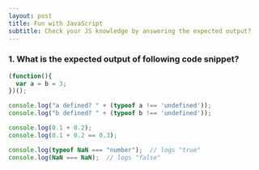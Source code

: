 ```yaml
---
layout: post
title: Fun with JavaScript
subtitle: Check your JS knowledge by answering the expected output?
---
```


### 1. What is the expected output of following code snippet?
```javascript
(function(){
  var a = b = 3;
})();

console.log("a defined? " + (typeof a !== 'undefined'));
console.log("b defined? " + (typeof b !== 'undefined'));
```
```javascript
console.log(0.1 + 0.2);
console.log(0.1 + 0.2 == 0.3);
```

```javascript
console.log(typeof NaN === "number");  // logs "true"
console.log(NaN === NaN);  // logs "false"
```


